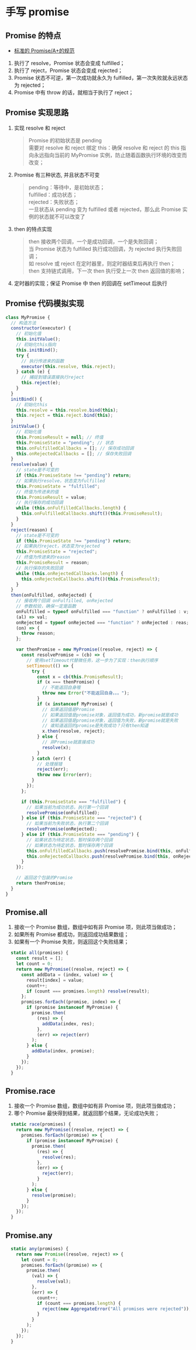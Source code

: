 # 手写 promise

## Promise 的特点

- [标准的 Promise/A+的规范](https://promisesaplus.com)

1. 执⾏了 resolve，Promise 状态会变成 fulfilled；
2. 执⾏了 reject，Promise 状态会变成 rejected；
3. Promise 状态不可逆，第⼀次成功就永久为 fulfilled，第⼀次失败就永远状态为 rejected；
4. Promise 中有 throw 的话，就相当于执⾏了 reject；

## Promise 实现思路

1. 实现 resolve 和 reject
   > Promise 的初始状态是 pending <br>
   > 需要对 resolve 和 reject 绑定 this：确保 resolve 和 reject 的 this 指向永远指向当前的 MyPromise 实例，防⽌随着函数执⾏环境的改变⽽改变；
2. Promise 有三种状态, 并且状态不可变

   > pending：等待中，是初始状态；<br>
   > fulfilled：成功状态；<br>
   > rejected：失败状态；<br>
   > ⼀旦状态从 pending 变为 fulfilled 或者 rejected，那么此 Promise 实例的状态就不可以改变了

3. then 的特点实现

   > then 接收两个回调，⼀个是成功回调，⼀个是失败回调；<br>
   > 当 Promise 状态为 fulfilled 执⾏成功回调，为 rejected 执⾏失败回调；<br>
   > 如 resolve 或 reject 在定时器⾥，则定时器结束后再执⾏ then；<br>
   > then ⽀持链式调⽤，下⼀次 then 执⾏受上⼀次 then 返回值的影响；

4. 定时器的实现；保证 Promise 中 then 的回调在 setTimeout 后执行

## Promise 代码模拟实现

```javascript
class MyPromise {
  // 构造⽅法
  constructor(executor) {
    // 初始化值
    this.initValue();
    // 初始化this指向
    this.initBind();
    try {
      // 执⾏传进来的函数
      executor(this.resolve, this.reject);
    } catch (e) {
      // 捕捉到错误直接执⾏reject
      this.reject(e);
    }
  }
  initBind() {
    // 初始化this
    this.resolve = this.resolve.bind(this);
    this.reject = this.reject.bind(this);
  }
  initValue() {
    // 初始化值
    this.PromiseResult = null; // 终值
    this.PromiseState = "pending"; // 状态
    this.onFulfilledCallbacks = []; // 保存成功回调
    this.onRejectedCallbacks = []; // 保存失败回调
  }
  resolve(value) {
    // state是不可变的
    if (this.PromiseState !== "pending") return;
    // 如果执⾏resolve，状态变为fulfilled
    this.PromiseState = "fulfilled";
    // 终值为传进来的值
    this.PromiseResult = value;
    // 执⾏保存的成功回调
    while (this.onFulfilledCallbacks.length) {
      this.onFulfilledCallbacks.shift()(this.PromiseResult);
    }
  }
  reject(reason) {
    // state是不可变的
    if (this.PromiseState !== "pending") return;
    // 如果执⾏reject，状态变为rejected
    this.PromiseState = "rejected";
    // 终值为传进来的reason
    this.PromiseResult = reason;
    // 执⾏保存的失败回调
    while (this.onRejectedCallbacks.length) {
      this.onRejectedCallbacks.shift()(this.PromiseResult);
    }
  }
  then(onFulfilled, onRejected) {
    // 接收两个回调 onFulfilled, onRejected
    // 参数校验，确保⼀定是函数
    onFulfilled = typeof onFulfilled === "function" ? onFulfilled : v;
    (al) => val;
    onRejected = typeof onRejected === "function" ? onRejected : reas;
    (on) => {
      throw reason;
    };

    var thenPromise = new MyPromise((resolve, reject) => {
      const resolvePromise = (cb) => {
        // 使⽤setTimeout代替微任务，这一步为了实现：then执⾏顺序
        setTimeout(() => {
          try {
            const x = cb(this.PromiseResult);
            if (x === thenPromise) {
              // 不能返回⾃身哦
              throw new Error("不能返回⾃身。。。");
            }
            if (x instanceof MyPromise) {
              // 如果返回值是Promise
              // 如果返回值是promise对象，返回值为成功，新promise就是成功
              // 如果返回值是promise对象，返回值为失败，新promise就是失败
              // 谁知道返回的promise是失败成功？只有then知道
              x.then(resolve, reject);
            } else {
              // ⾮Promise就直接成功
              resolve(x);
            }
          } catch (err) {
            // 处理报错
            reject(err);
            throw new Error(err);
          }
        });
      };

      if (this.PromiseState === "fulfilled") {
        // 如果当前为成功状态，执⾏第⼀个回调
        resolvePromise(onFulfilled);
      } else if (this.PromiseState === "rejected") {
        // 如果当前为失败状态，执⾏第⼆个回调
        resolvePromise(onRejected);
      } else if (this.PromiseState === "pending") {
        // 如果状态为待定状态，暂时保存两个回调
        // 如果状态为待定状态，暂时保存两个回调
        this.onFulfilledCallbacks.push(resolvePromise.bind(this, onFulfilled));
        this.onRejectedCallbacks.push(resolvePromise.bind(this, onRejected));
      }
    });

    // 返回这个包装的Promise
    return thenPromise;
  }
}
```

## Promise.all

1. 接收⼀个 Promise 数组，数组中如有⾮ Promise 项，则此项当做成功；
2. 如果所有 Promise 都成功，则返回成功结果数组；
3. 如果有⼀个 Promise 失败，则返回这个失败结果；

```javascript
  static all(promises) {
    const result = [];
    let count = 0;
    return new MyPromise((resolve, reject) => {
      const addData = (index, value) => {
        result[index] = value;
        count++;
        if (count === promises.length) resolve(result);
      };
      promises.forEach((promise, index) => {
        if (promise instanceof MyPromise) {
          promise.then(
            (res) => {
              addData(index, res);
            },
            (err) => reject(err)
          );
        } else {
          addData(index, promise);
        }
      });
    });
  }
```

## Promise.race

1. 接收⼀个 Promise 数组，数组中如有⾮ Promise 项，则此项当做成功；
2. 哪个 Promise 最快得到结果，就返回那个结果，⽆论成功失败；

```javascript
  static race(promises) {
    return new MyPromise((resolve, reject) => {
      promises.forEach((promise) => {
        if (promise instanceof MyPromise) {
          promise.then(
            (res) => {
              resolve(res);
            },
            (err) => {
              reject(err);
            }
          );
        } else {
          resolve(promise);
        }
      });
    });
  }
```

## Promise.any

```javascript
  static any(promises) {
    return new Promise((resolve, reject) => {
      let count = 0;
      promises.forEach((promise) => {
        promise.then(
          (val) => {
            resolve(val);
          },
          (err) => {
            count++;
            if (count === promises.length) {
              reject(new AggregateError("All promises were rejected"));
            }
          }
        );
      });
    });
  }
```
